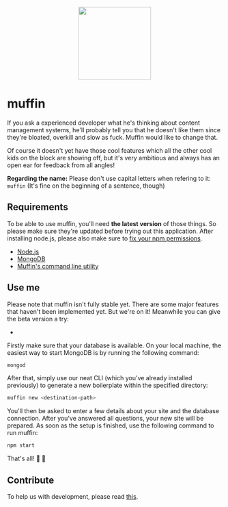 <p align="center">
  <a href="http://muffin.cafe">
    <img src="http://i.imgur.com/buhMCWz.png" width="170">
  </a>
</p>

# muffin

If you ask a experienced developer what he's thinking about content management systems, he'll probably tell you that he doesn't like them since they're bloated, overkill and slow as fuck. Muffin would like to change that.

Of course it doesn't yet have those cool features which all the other cool kids on the block are showing off, but it's very ambitious and always has an open ear for feedback from all angles!

**Regarding the name:** Please don't use capital letters when refering to it: `muffin` (It's fine on the beginning of a sentence, though)

## Requirements

To be able to use muffin, you'll need **the latest version** of those things. So please make sure they're updated before trying out this application. After installing node.js, please also make sure to [fix your npm permissions](https://docs.npmjs.com/getting-started/fixing-npm-permissions).

- [Node.js](https://nodejs.org/en/)
- [MongoDB](https://www.mongodb.org)
- [Muffin's command line utility](https://www.npmjs.com/package/muffin-cli)

## Use me

Please note that muffin isn't fully stable yet. There are some major features that haven't been implemented yet. But we're on it! Meanwhile you can give the beta version a try:

-

Firstly make sure that your database is available. On your local machine, the easiest way to start MongoDB is by running the following command:

```bash
mongod
```

After that, simply use our neat CLI (which you've already installed previously) to generate a new boilerplate within the specified directory:

```bash
muffin new <destination-path>
```

You'll then be asked to enter a few details about your site and the database connection. After you've answered all questions, your new site will be prepared. As soon as the setup is finished, use the following command to run muffin:

```bash
npm start
```

That's all! :loudspeaker: :turtle:

## Contribute

To help us with development, please read [this](CONTRIBUTING.md).
